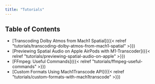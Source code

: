 ```yaml
---
title: "Tutorials"
---
```


## Table of Contents

- [Transcoding Dolby Atmos from Mach1 Spatial]({{< relref "tutorials/transcoding-dolby-atmos-from-mach1-spatial" >}})
- [Previewing Spatial Audio on Apple AirPods with M1-Transcoder]({{< relref "tutorials/previewing-spatial-audio-on-apple" >}})
- [FFmpeg: Useful Commands]({{< relref "tutorials/ffmpeg-useful-commands" >}})
- [Custom Formats Using Mach1Transcode API]({{< relref "tutorials/custom-formats-with-mach1transcode" >}})